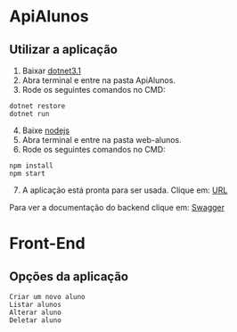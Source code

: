 # ApiAlunos

## Utilizar a aplicação

1. Baixar [dotnet3.1](https://dotnet.microsoft.com/download/dotnet/3.1)
2. Abra terminal e entre na pasta ApiAlunos.
3. Rode os seguintes comandos no CMD: 
```batchfile
dotnet restore 
dotnet run
```
4. Baixe [nodejs](https://nodejs.org/en/)
5. Abra terminal e entre na pasta web-alunos.
6. Rode os seguintes comandos no CMD: 
```batchfile
npm install
npm start
```
7. A aplicação está pronta para ser usada. Clique em: [URL](http://localhost:4200/)

Para ver a documentação do backend clique em: [Swagger](https://localhost:5001/swagger)

# Front-End

## Opções da aplicação

```batchfile
Criar um novo aluno
Listar alunos
Alterar aluno
Deletar aluno
```
